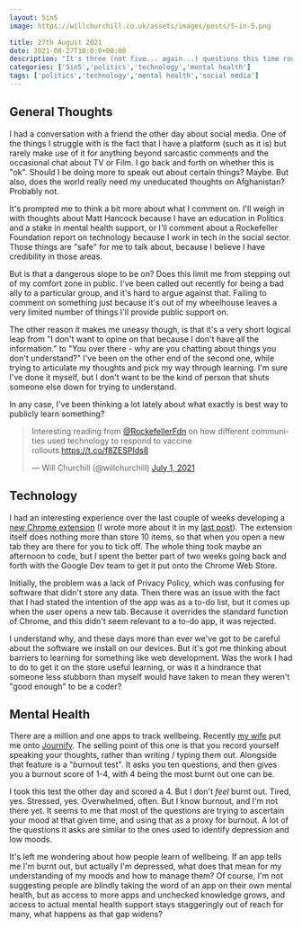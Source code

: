 ```yaml
---
layout: 5in5
image: https://willchurchill.co.uk/assets/images/posts/5-in-5.png

title: 27th August 2021
date: 2021-08-27T10:0:0+00:00
description: "It's three (not five... again...) questions this time round from me, including: what makes a 'good' coder, and what happens if you can't differentiate burnout from depression."
categories: ['5in5','politics','technology','mental health']
tags: ['politics','technology','mental health','social media']
---
```


## <i class="fas fa-comment"></i> General Thoughts
I had a conversation with a friend the other day about social media. One of the things I struggle with is the fact that I have a platform (such as it is) but rarely make use of it for anything beyond sarcastic comments and the occasional chat about TV or Film. I go back and forth on whether this is "ok". Should I be doing more to speak out about certain things? Maybe. But also, does the world really need my uneducated thoughts on Afghanistan? Probably not.

It's prompted me to think a bit more about what I comment on. I'll weigh in with thoughts about Matt Hancock because I have an education in Politics and a stake in mental health support, or I'll comment about a Rockefeller Foundation report on technology because I work in tech in the social sector. Those things are "safe" for me to talk about, because I believe I have credibility in those areas.

But is that a dangerous slope to be on? Does this limit me from stepping out of my comfort zone in public. I've been called out recently for being a bad ally to a particular group, and it's hard to argue against that. Failing to comment on something just because it's out of my wheelhouse leaves a very limited number of things I'll provide public support on.

The other reason it makes me uneasy though, is that it's a very short logical leap from "I don't want to opine on that because I don't have all the information." to "You over there - why are you chatting about things you don't understand?" I've been on the other end of the second one, while trying to articulate my thoughts and pick my way through learning. I'm sure I've done it myself, but I don't want to be the kind of person that shuts someone else down for trying to understand.

In any case, I've been thinking a lot lately about what exactly is best way to publicly learn something?

<blockquote class="twitter-tweet"><p lang="en" dir="ltr">Interesting reading from <a href="https://twitter.com/RockefellerFdn?ref_src=twsrc%5Etfw">@RockefellerFdn</a> on how different communities used technology to respond to vaccine rollouts.<a href="https://t.co/f8ZESPIds8">https://t.co/f8ZESPIds8</a></p>&mdash; Will Churchill (@willchurchill) <a href="https://twitter.com/willchurchill/status/1410523866439507975?ref_src=twsrc%5Etfw">July 1, 2021</a></blockquote> <script async src="https://platform.twitter.com/widgets.js" charset="utf-8"></script>

## <i class="fas fa-microchip"></i> Technology
I had an interesting experience over the last couple of weeks developing a [new Chrome extension](https://chrome.google.com/webstore/detail/4321-todo-extension/mmophiodbcfhifbdaklpfjdfiadgobpo) (I wrote more about it in my [last post](https://willchurchill.co.uk/musings/my-new-todo-lists/)). The extension itself does nothing more than store 10 items, so that when you open a new tab they are there for you to tick off. The whole thing took maybe an afternoon to code, but I spent the better part of two weeks going back and forth with the Google Dev team to get it put onto the Chrome Web Store.

Initially, the problem was a lack of Privacy Policy, which was confusing for software that didn't store any data. Then there was an issue with the fact that I had stated the intention of the app was as a to-do list, but it comes up when the user opens a new tab. Because it overrides the standard function of Chrome, and this didn't seem relevant to a to-do app, it was rejected.

I understand why, and these days more than ever we've got to be careful about the software we install on our devices. But it's got me thinking about barriers to learning for something like web development. Was the work I had to do to get it on the store useful learning, or was it a hindrance that someone less stubborn than myself would have taken to mean they weren't "good enough" to be a coder?

## <i class="fas fa-heart"></i> Mental Health
There are a million and one apps to track wellbeing. Recently [my wife](https://ishitaranjan.co.uk) put me onto [Journify](https://journify.co/). The selling point of this one is that you record yourself speaking your thoughts, rather than writing / typing them out. Alongside that feature is a "burnout test". It asks you ten questions, and then gives you a burnout score of 1-4, with 4 being the most burnt out one can be.

I took this test the other day and scored a 4. But I don't *feel* burnt out. Tired, yes. Stressed, yes. Overwhelmed, often. But I know burnout, and I'm not there yet. It seems to me that most of the questions are trying to ascertain your mood at that given time, and using that as a proxy for burnout. A lot of the questions it asks are similar to the ones used to identify depression and low moods.

It's left me wondering about how people learn of wellbeing. If an app tells me I'm burnt out, but actually I'm depressed, what does that mean for my understanding of my moods and how to manage them? Of course, I'm not suggesting people are blindly taking the word of an app on their own mental health, but as access to more apps and unchecked knowledge grows, and access to actual mental health support stays staggeringly out of reach for many, what happens as that gap widens?